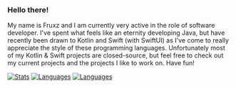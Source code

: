 ### Hello there!

My name is Fruxz and I am currently very active in the role of software developer. I've spent what feels like an eternity developing Java, but have recently been drawn to Kotlin and Swift (with SwiftUI) as I've come to really appreciate the style of these programming languages. Unfortunately most of my Kotlin & Swift projects are closed-source, but feel free to check out my current projects and the projects I like to work on. Have fun!

[![Stats](https://github-readme-stats.codestackr.vercel.app/api?username=TheFruxz&show_icons=true&hide_border=true&hide_title=true&include_all_commits=true&count_private=true&bg_color=0d1117&text_color=f0f6fc&hide_border=true)](https://github.com/TheFruxz/)
[![Languages](https://github-readme-stats.vercel.app/api/top-langs/?username=TheFruxz&hide_title=true&bg_color=0d1117&text_color=f0f6fc&hide_border=true)](https://github.com/TheFruxz/)
[![Languages](https://github-readme-stats.vercel.app/api/wakatime?username=TheFruxz&show_icons=true&theme=gradient&bg_color=FF000000&hide_border=true)](https://github.com/TheFruxz/)

